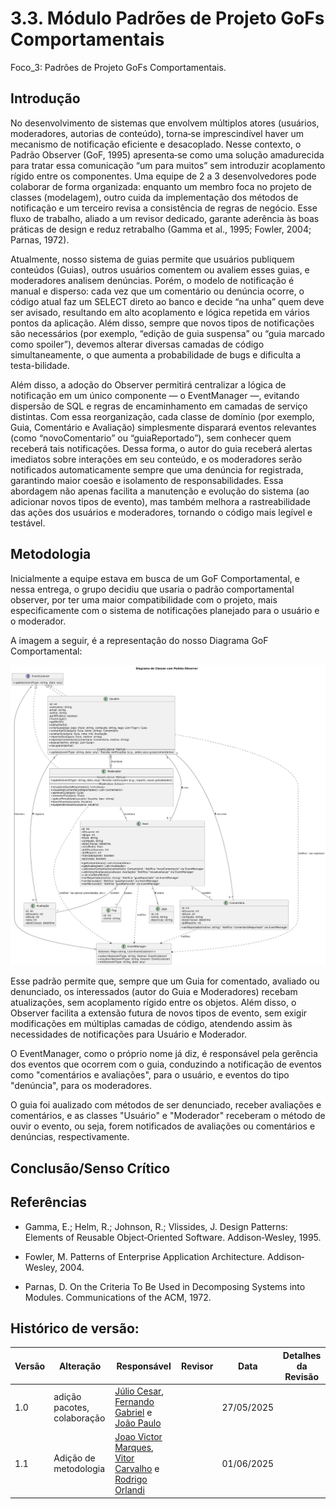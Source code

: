 # 3.3. Módulo Padrões de Projeto GoFs Comportamentais

Foco_3: Padrões de Projeto GoFs Comportamentais.

## Introdução

No desenvolvimento de sistemas que envolvem múltiplos atores (usuários, moderadores, autorias de conteúdo), torna‐se imprescindível haver um mecanismo de notificação eficiente e desacoplado. Nesse contexto, o Padrão Observer (GoF, 1995) apresenta‐se como uma solução amadurecida para tratar essa comunicação “um para muitos” sem introduzir acoplamento rígido entre os componentes. Uma equipe de 2 a 3 desenvolvedores pode colaborar de forma organizada: enquanto um membro foca no projeto de classes (modelagem), outro cuida da implementação dos métodos de notificação e um terceiro revisa a consistência de regras de negócio. Esse fluxo de trabalho, aliado a um revisor dedicado, garante aderência às boas práticas de design e reduz retrabalho (Gamma et al., 1995; Fowler, 2004; Parnas, 1972).

Atualmente, nosso sistema de guias permite que usuários publiquem conteúdos (Guias), outros usuários comentem ou avaliem esses guias, e moderadores analisem denúncias. Porém, o modelo de notificação é manual e disperso: cada vez que um comentário ou denúncia ocorre, o código atual faz um SELECT direto ao banco e decide “na unha” quem deve ser avisado, resultando em alto acoplamento e lógica repetida em vários pontos da aplicação. Além disso, sempre que novos tipos de notificações são necessários (por exemplo, “edição de guia suspensa” ou “guia marcado como spoiler”), devemos alterar diversas camadas de código simultaneamente, o que aumenta a probabilidade de bugs e dificulta a testa-bilidade.

Além disso, a adoção do Observer permitirá centralizar a lógica de notificação em um único componente — o EventManager —, evitando dispersão de SQL e regras de encaminhamento em camadas de serviço distintas. Com essa reorganização, cada classe de domínio (por exemplo, Guia, Comentário e Avaliação) simplesmente disparará eventos relevantes (como “novoComentario” ou “guiaReportado”), sem conhecer quem receberá tais notificações. Dessa forma, o autor do guia receberá alertas imediatos sobre interações em seu conteúdo, e os moderadores serão notificados automaticamente sempre que uma denúncia for registrada, garantindo maior coesão e isolamento de responsabilidades. Essa abordagem não apenas facilita a manutenção e evolução do sistema (ao adicionar novos tipos de evento), mas também melhora a rastreabilidade das ações dos usuários e moderadores, tornando o código mais legível e testável.


## Metodologia
Inicialmente a equipe estava em busca de um GoF Comportamental, e nessa entrega, o grupo decidiu que usaria o padrão comportamental observer, por ter uma maior compatibilidade com o projeto, mais especificamente com o sistema de notificações planejado para o usuário e o moderador. 

A imagem a seguir, é a representação do nosso Diagrama GoF Comportamental:

![Diagrama GOF Comportamental Observer](../../Imagens/Diagrama_GOFComportamental_Obeserver.png)

Esse padrão permite que, sempre que um Guia for comentado, avaliado ou denunciado, os interessados (autor do Guia e Moderadores) recebam atualizações, sem acoplamento rígido entre os objetos. Além disso, o Observer facilita a extensão futura de novos tipos de evento, sem exigir modificações em múltiplas camadas de código, atendendo assim às necessidades de notificações para Usuário e Moderador.

O EventManager, como o próprio nome já diz, é responsável pela gerência dos eventos que ocorrem com o guia, conduzindo a notificação de eventos como "comentários e avaliações", para o usuário, e eventos do tipo "denúncia", para os moderadores.  

O guia foi aualizado com métodos de ser denunciado, receber avaliações e comentários, e as classes "Usuário" e "Moderador" receberam o método de ouvir o evento, ou seja, forem notificados de avaliações ou comentários e denúncias, respectivamente.

## Conclusão/Senso Crítico

## Referências 

- Gamma, E.; Helm, R.; Johnson, R.; Vlissides, J. Design Patterns: Elements of Reusable Object‐Oriented Software. Addison‐Wesley, 1995.

- Fowler, M. Patterns of Enterprise Application Architecture. Addison‐Wesley, 2004.

- Parnas, D. On the Criteria To Be Used in Decomposing Systems into Modules. Communications of the ACM, 1972.



## Histórico de versão:

| Versão | Alteração                  | Responsável     | Revisor | Data       | Detalhes da Revisão |
| -      | -                          | -               | -       | -          | -                   |
| 1.0    | adição pacotes, colaboração | [Júlio Cesar](https://github.com/Julio1099), [Fernando Gabriel](https://github.com/show-dawn) e [João Paulo](https://github.com/joaombc) | | 27/05/2025 | |
| 1.1    | Adição de metodologia  | [Joao Victor Marques](https://github.com/jmarquees), [Vitor Carvalho](https://github.com/vcpVitor) e [Rodrigo Orlandi](https://github.com/orlandirodrigo) | | 01/06/2025 | |
